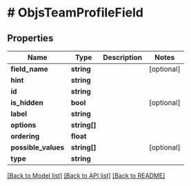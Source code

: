 # # ObjsTeamProfileField

## Properties

Name | Type | Description | Notes
------------ | ------------- | ------------- | -------------
**field_name** | **string** |  | [optional] 
**hint** | **string** |  | 
**id** | **string** |  | 
**is_hidden** | **bool** |  | [optional] 
**label** | **string** |  | 
**options** | **string[]** |  | 
**ordering** | **float** |  | 
**possible_values** | **string[]** |  | [optional] 
**type** | **string** |  | 

[[Back to Model list]](../../README.md#documentation-for-models) [[Back to API list]](../../README.md#documentation-for-api-endpoints) [[Back to README]](../../README.md)


